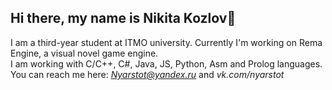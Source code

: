 ## Hi there, my name is Nikita Kozlov👋

I am a third-year student at ITMO university. Currently I'm working on Rema Engine, a visual novel game engine. <br>
I am working with C/C++, C#, Java, JS, Python, Asm and Prolog languages.
<br>
You can reach me here: *Nyarstot@yandex.ru* and *vk.com/nyarstot*


<!-- I am interested in graphics, game and GUI programming.

- I'm currently studying in ITMO University.
- I’m currently learning OpenGL.
- I’m looking to collaborate on gamedev.
- How to reach me: Nyarstot@yandex.ru
 -->
<!--
**Nyarstot/nyarstot** is a ✨ _special_ ✨ repository because its `README.md` (this file) appears on your GitHub profile.

Here are some ideas to get you started:

- 🔭 I’m currently working on ...
- 🌱 I’m currently learning ...
- 👯 I’m looking to collaborate on ...
- 🤔 I’m looking for help with ...
- 💬 Ask me about ...
- 📫 How to reach me: ...
- 😄 Pronouns: ...
- ⚡ Fun fact: ...
-->
